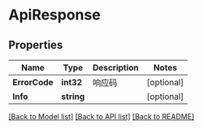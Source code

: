 # ApiResponse

## Properties

Name | Type | Description | Notes
------------ | ------------- | ------------- | -------------
**ErrorCode** | **int32** | 响应码 | [optional] 
**Info** | **string** |  | [optional] 

[[Back to Model list]](../README.md#documentation-for-models) [[Back to API list]](../README.md#documentation-for-api-endpoints) [[Back to README]](../README.md)


